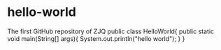 # hello-world
The first GitHub repository of ZJQ
public class HelloWorld{
     public static void main(String[] args){
     System.out.println("hello world");
     }
}
